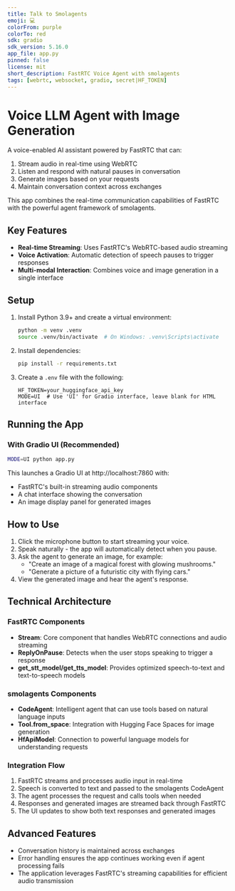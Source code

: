 ```yaml
---
title: Talk to Smolagents
emoji: 💻
colorFrom: purple
colorTo: red
sdk: gradio
sdk_version: 5.16.0
app_file: app.py
pinned: false
license: mit
short_description: FastRTC Voice Agent with smolagents
tags: [webrtc, websocket, gradio, secret|HF_TOKEN]
---
```


# Voice LLM Agent with Image Generation

A voice-enabled AI assistant powered by FastRTC that can:
1. Stream audio in real-time using WebRTC
2. Listen and respond with natural pauses in conversation
3. Generate images based on your requests
4. Maintain conversation context across exchanges

This app combines the real-time communication capabilities of FastRTC with the powerful agent framework of smolagents.

## Key Features

- **Real-time Streaming**: Uses FastRTC's WebRTC-based audio streaming
- **Voice Activation**: Automatic detection of speech pauses to trigger responses
- **Multi-modal Interaction**: Combines voice and image generation in a single interface

## Setup

1. Install Python 3.9+ and create a virtual environment:
   ```bash
   python -m venv .venv
   source .venv/bin/activate  # On Windows: .venv\Scripts\activate
   ```

2. Install dependencies:
   ```bash
   pip install -r requirements.txt
   ```

3. Create a `.env` file with the following:
   ```
   HF_TOKEN=your_huggingface_api_key
   MODE=UI  # Use 'UI' for Gradio interface, leave blank for HTML interface
   ```

## Running the App

### With Gradio UI (Recommended)

```bash
MODE=UI python app.py
```

This launches a Gradio UI at http://localhost:7860 with:
- FastRTC's built-in streaming audio components
- A chat interface showing the conversation
- An image display panel for generated images

## How to Use

1. Click the microphone button to start streaming your voice.
2. Speak naturally - the app will automatically detect when you pause.
3. Ask the agent to generate an image, for example:
   - "Create an image of a magical forest with glowing mushrooms."
   - "Generate a picture of a futuristic city with flying cars."
4. View the generated image and hear the agent's response.

## Technical Architecture

### FastRTC Components

- **Stream**: Core component that handles WebRTC connections and audio streaming
- **ReplyOnPause**: Detects when the user stops speaking to trigger a response
- **get_stt_model/get_tts_model**: Provides optimized speech-to-text and text-to-speech models

### smolagents Components

- **CodeAgent**: Intelligent agent that can use tools based on natural language inputs
- **Tool.from_space**: Integration with Hugging Face Spaces for image generation
- **HfApiModel**: Connection to powerful language models for understanding requests

### Integration Flow

1. FastRTC streams and processes audio input in real-time
2. Speech is converted to text and passed to the smolagents CodeAgent
3. The agent processes the request and calls tools when needed
4. Responses and generated images are streamed back through FastRTC
5. The UI updates to show both text responses and generated images

## Advanced Features

- Conversation history is maintained across exchanges
- Error handling ensures the app continues working even if agent processing fails
- The application leverages FastRTC's streaming capabilities for efficient audio transmission